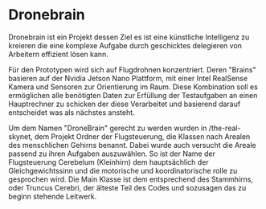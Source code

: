 # Dronebrain

Dronebrain ist ein Projekt dessen Ziel es ist eine künstliche Intelligenz zu kreieren die eine komplexe Aufgabe durch geschicktes delegieren von Arbeitern effizient lösen kann.

Für den Prototypen wird sich auf Flugdrohnen konzentriert.
Deren "Brains" basieren auf der Nvidia Jetson Nano Plattform, mit einer Intel RealSense Kamera und Sensoren zur Orientierung im Raum.
Diese Kombination soll es ermöglichen alle benötigten Daten zur Erfüllung der Testaufgaben an einen Hauptrechner zu schicken der diese Verarbeitet und basierend darauf entscheidet was als nächstes ansteht.

Um dem Namen "DroneBrain" gerecht zu werden wurden in /the-real-skynet, dem Projekt Ordner der Flugsteuerung, die Klassen nach Arealen des menschlichen Gehirns benannt. 
Dabei wurde auch versucht die Areale passend zu ihren Aufgaben auszuwählen. So ist der Name der Flugsteuerung Cerebelum (Kleinhirn) dem hauptsächlich der Gleichgewichtssinn und die motorische und koordinatorische rolle zu gesprochen wird. 
Die Main Klasse ist dem entsprechend des Stammhirns, oder Truncus Cerebri, der älteste Teil des Codes und sozusagen das zu beginn stehende Leitwerk. 
